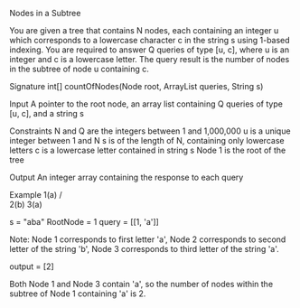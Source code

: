 Nodes in a Subtree

You are given a tree that contains N nodes, each containing an integer u which corresponds to a lowercase character c in
the string s using 1-based indexing.
You are required to answer Q queries of type [u, c], where u is an integer and c is a lowercase letter. The query result 
is the number of nodes in the subtree of node u containing c.

Signature
int[] countOfNodes(Node root, ArrayList<Query> queries, String s)

Input
A pointer to the root node, an array list containing Q queries of type [u, c], and a string s

Constraints
N and Q are the integers between 1 and 1,000,000
u is a unique integer between 1 and N
s is of the length of N, containing only lowercase letters
c is a lowercase letter contained in string s
Node 1 is the root of the tree

Output
An integer array containing the response to each query

Example
1(a)
/   \
2(b)  3(a)

s = "aba"
RootNode = 1
query = [[1, 'a']]

Note: Node 1 corresponds to first letter 'a', Node 2 corresponds to second letter of the string 'b', Node 3 corresponds 
to third letter of the string 'a'.

output = [2]

Both Node 1 and Node 3 contain 'a', so the number of nodes within the subtree of Node 1 containing 'a' is 2.